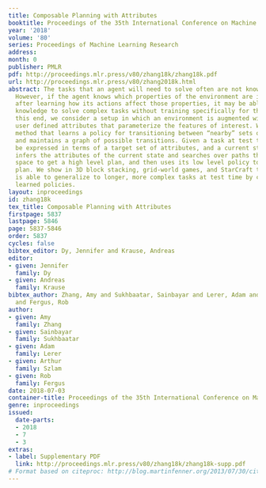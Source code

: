 ```yaml
---
title: Composable Planning with Attributes
booktitle: Proceedings of the 35th International Conference on Machine Learning
year: '2018'
volume: '80'
series: Proceedings of Machine Learning Research
address: 
month: 0
publisher: PMLR
pdf: http://proceedings.mlr.press/v80/zhang18k/zhang18k.pdf
url: http://proceedings.mlr.press/v80/zhang2018k.html
abstract: The tasks that an agent will need to solve often are not known during training.
  However, if the agent knows which properties of the environment are important then,
  after learning how its actions affect those properties, it may be able to use this
  knowledge to solve complex tasks without training specifically for them. Towards
  this end, we consider a setup in which an environment is augmented with a set of
  user defined attributes that parameterize the features of interest. We propose a
  method that learns a policy for transitioning between “nearby” sets of attributes,
  and maintains a graph of possible transitions. Given a task at test time that can
  be expressed in terms of a target set of attributes, and a current state, our model
  infers the attributes of the current state and searches over paths through attribute
  space to get a high level plan, and then uses its low level policy to execute the
  plan. We show in 3D block stacking, grid-world games, and StarCraft that our model
  is able to generalize to longer, more complex tasks at test time by composing simpler
  learned policies.
layout: inproceedings
id: zhang18k
tex_title: Composable Planning with Attributes
firstpage: 5837
lastpage: 5846
page: 5837-5846
order: 5837
cycles: false
bibtex_editor: Dy, Jennifer and Krause, Andreas
editor:
- given: Jennifer
  family: Dy
- given: Andreas
  family: Krause
bibtex_author: Zhang, Amy and Sukhbaatar, Sainbayar and Lerer, Adam and Szlam, Arthur
  and Fergus, Rob
author:
- given: Amy
  family: Zhang
- given: Sainbayar
  family: Sukhbaatar
- given: Adam
  family: Lerer
- given: Arthur
  family: Szlam
- given: Rob
  family: Fergus
date: 2018-07-03
container-title: Proceedings of the 35th International Conference on Machine Learning
genre: inproceedings
issued:
  date-parts:
  - 2018
  - 7
  - 3
extras:
- label: Supplementary PDF
  link: http://proceedings.mlr.press/v80/zhang18k/zhang18k-supp.pdf
# Format based on citeproc: http://blog.martinfenner.org/2013/07/30/citeproc-yaml-for-bibliographies/
---
```

